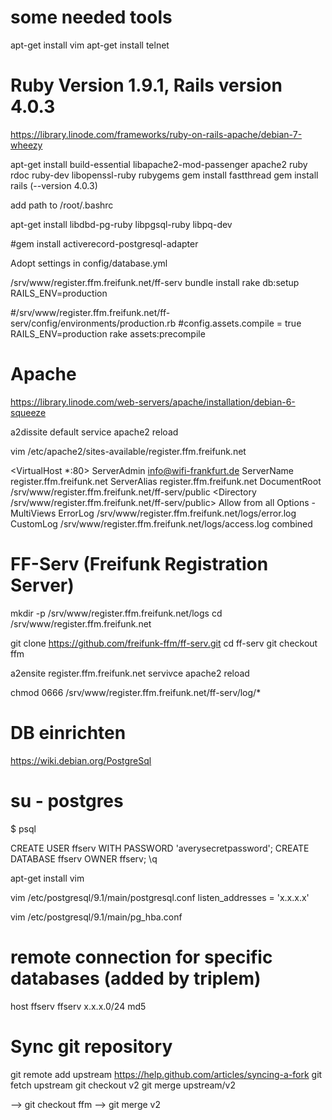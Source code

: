 
# some needed tools
apt-get install vim
apt-get install telnet


# Ruby Version 1.9.1, Rails version 4.0.3

https://library.linode.com/frameworks/ruby-on-rails-apache/debian-7-wheezy

apt-get install build-essential libapache2-mod-passenger apache2 ruby rdoc ruby-dev libopenssl-ruby rubygems
gem install fastthread
gem install rails (--version 4.0.3)

add path to /root/.bashrc

apt-get install libdbd-pg-ruby libpgsql-ruby libpq-dev

#gem install activerecord-postgresql-adapter

Adopt settings in config/database.yml

/srv/www/register.ffm.freifunk.net/ff-serv
bundle install
rake db:setup RAILS_ENV=production

#/srv/www/register.ffm.freifunk.net/ff-serv/config/environments/production.rb
#config.assets.compile = true
RAILS_ENV=production rake assets:precompile

# Apache

https://library.linode.com/web-servers/apache/installation/debian-6-squeeze

a2dissite default
service apache2 reload

vim /etc/apache2/sites-available/register.ffm.freifunk.net

 <VirtualHost *:80>
      ServerAdmin info@wifi-frankfurt.de
      ServerName register.ffm.freifunk.net
      ServerAlias register.ffm.freifunk.net
      DocumentRoot /srv/www/register.ffm.freifunk.net/ff-serv/public
      <Directory /srv/www/register.ffm.freifunk.net/ff-serv/public>
          Allow from all
          Options -MultiViews
      </Directory>
      ErrorLog /srv/www/register.ffm.freifunk.net/logs/error.log
      CustomLog /srv/www/register.ffm.freifunk.net/logs/access.log combined
 </VirtualHost>

# FF-Serv (Freifunk Registration Server)

mkdir -p /srv/www/register.ffm.freifunk.net/logs
cd /srv/www/register.ffm.freifunk.net

git clone https://github.com/freifunk-ffm/ff-serv.git
cd ff-serv
git checkout ffm

a2ensite register.ffm.freifunk.net
servivce apache2 reload

chmod 0666 /srv/www/register.ffm.freifunk.net/ff-serv/log/*

# DB einrichten

https://wiki.debian.org/PostgreSql

# su - postgres
$ psql

CREATE USER ffserv WITH PASSWORD 'averysecretpassword';
CREATE DATABASE ffserv OWNER ffserv;
\q

apt-get install vim

vim /etc/postgresql/9.1/main/postgresql.conf
listen_addresses = 'x.x.x.x'

vim /etc/postgresql/9.1/main/pg_hba.conf
# remote connection for specific databases (added by triplem)
host    ffserv          ffserv          x.x.x.0/24         md5




# Sync git repository

git remote add upstream https://help.github.com/articles/syncing-a-fork
git fetch upstream
git checkout v2
git merge upstream/v2

--> git checkout ffm
--> git merge v2
